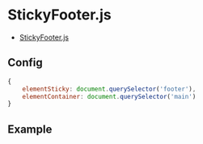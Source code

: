# StickyFooter.js

* [StickyFooter.js](https://raw.githubusercontent.com/fluffy-factory/toolbox/master/src/js/modules/StickyFooter.js)

## Config
```js
{
	elementSticky: document.querySelector('footer'),
	elementContainer: document.querySelector('main')
}
```

## Example

<StickyFooter-StickyFooter></StickyFooter-StickyFooter>